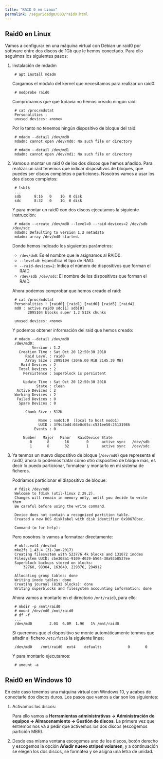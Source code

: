 ```yaml
---
title: "RAID 0 en Linux"
permalink: /seguridadgm/u03/raid0.html
---
```


## Raid0 en Linux

Vamos a configurar en una máquina virtual con Debian un raid0 por software entre dos discos de 1Gb que le hemos conectado. Para ello seguimos los siguientes pasos:

1. Instalación de mdadm

        # apt install mdadm

    Cargamos el módulo del kernel que necesitamos para realizar un raid0:

        # modprobe raid0
    
    Comprobamos que que todavía no hemos creado ningún raid:

        # cat /proc/mdstat 
        Personalities : 
        unused devices: <none>

    Por lo tanto no tenemos ningún dispositivo de bloque del raid:

        # mdadm --detail /dev/md0
        mdadm: cannot open /dev/md0: No such file or directory

        # mdadm --detail /dev/md1
        mdadm: cannot open /dev/md1: No such file or directory

2. Vamos a montar un raid 0 de los dos discos que hemos añadido. Para realizar un raid tenemos que indicar dispositivos de bloques, que puedes ser discos completos o particiones. Nosotros vamos a usar los dos discos completos:

        # lsblk
        ...
        sdb      8:16   0    1G  0 disk 
        sdc      8:32   0    1G  0 disk 

    Y para montar un raid0 con dos discos ejecutamos la siguiente instrucción:

        # mdadm --create /dev/md0 --level=0 --raid-devices=2 /dev/sdb /dev/sdc
        mdadm: Defaulting to version 1.2 metadata
        mdadm: array /dev/md0 started.

    Donde hemos indicado los siguientes parámetros:

    * `/dev/dm0`: Es el nombre que le asignamos al RAID0.
    * `--level=0`:  Especifica el tipo de RAID.
    * `--raid-devices=2`: Indica el número de dispositivos que forman el RAID.
    * `/dev/sdb /dev/sdc`: El nombre de los dispositivos que forman el RAID.

    Ahora podemos comprobar que hemos creado el raid:

        # cat /proc/mdstat 
        Personalities : [raid0] [raid1] [raid6] [raid5] [raid4] 
        md0 : active raid0 sdc[1] sdb[0]
              2095104 blocks super 1.2 512k chunks

        unused devices: <none>

    Y podemos obtener información del raid que hemos creado:

        # mdadm --detail /dev/md0
        /dev/md0:
                Version : 1.2
          Creation Time : Sat Oct 20 12:50:30 2018
             Raid Level : raid0
             Array Size : 2095104 (2046.00 MiB 2145.39 MB)
           Raid Devices : 2
          Total Devices : 2
            Persistence : Superblock is persistent
        
            Update Time : Sat Oct 20 12:50:30 2018
                  State : clean 
         Active Devices : 2
        Working Devices : 2
         Failed Devices : 0
          Spare Devices : 0
        
             Chunk Size : 512K
        
                   Name : nodo1:0  (local to host nodo1)
                   UUID : 3f9c3bd4:04e0c65c:c531ee50:25131986
                 Events : 0
        
            Number   Major   Minor   RaidDevice State
               0       8       16        0      active sync   /dev/sdb
               1       8       32        1      active sync   /dev/sdc

3. Ya tenmos un nuevo dispositivo de bloque (`/dev/md0`) que representa el raid0, ahora lo podemos tratar como otro dispositivo de bloque más, es decir lo puedo particionar, formatear y montarlo en mi sistema de ficheros.

    Podríamos particionar el dispositivo de bloque:

        # fdisk /dev/md0
        Welcome to fdisk (util-linux 2.29.2).
        Changes will remain in memory only, until you decide to write them.
        Be careful before using the write command.

        Device does not contain a recognized partition table.
        Created a new DOS disklabel with disk identifier 0x90678bec.

        Command (m for help): 

    Pero nosotros lo vamos a formatear directamente:

        # mkfs.ext4 /dev/md
        mke2fs 1.43.4 (31-Jan-2017)
        Creating filesystem with 523776 4k blocks and 131072 inodes
        Filesystem UUID: cbe308a1-9109-4029-b564-38a93b8537ee
        Superblock backups stored on blocks: 
        	32768, 98304, 163840, 229376, 294912

        Allocating group tables: done                            
        Writing inode tables: done                            
        Creating journal (8192 blocks): done
        Writing superblocks and filesystem accounting information: done 

    Ahora vamos a montarlo en el directorio `/mnt/raid0`, para ello:

        # mkdir -p /mnt/raid0
        # mount /dev/md0 /mnt/raid0
        # df -f
        ...
        /dev/md0        2.0G  6.0M  1.9G   1% /mnt/raid0

    Si queremos que el dispositivo se monte automáticamente tenmos que añadir al fichero `/etc/fstab` la siguiente línea:

        /dev/md0	/mnt/raid0	ext4	defaults		    0       0

    Y para montarlo ejecutamos:

        # umount -a

## Raid0 en Windows 10

En este caso tenemos una máquina virtual con Windows 10, y acabos de conectarle dos discos duros. Los pasos que vamos a dar son los siguientes:

1. Activamos los discos:

    Para ello vamos a **Herramientas administrativas -> Administración de equipos -> Almacenamiento  -> Gestión de discos**. La primera vez que entremos nos va a pedir que activemos los dos discos (escogemos partición MBR).

2. Desde esa misma ventana escogemos uno de los discos, botón derecho y escogemos la opción **Añadir nuevo striped volumen**, y a continuación se elegen los dos discos, se formatea y se asigna una letra de unidad.
